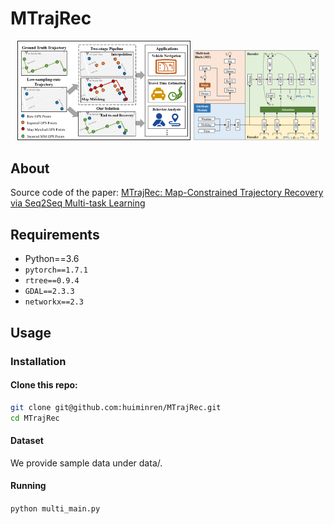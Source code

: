 # MTrajRec
<p align="center">
<img src="img/intro.png" width="55%" height="80%">
<img src="img/model_framework.png" width="40%" height="20%">
</p>

## About
Source code of the paper: [MTrajRec: Map-Constrained Trajectory Recovery via Seq2Seq Multi-task Learning]()
## Requirements
* Python==3.6
* `pytorch==1.7.1`
* `rtree==0.9.4`
* `GDAL==2.3.3`
* `networkx==2.3`

## Usage
### Installation
#### Clone this repo:
```bash
git clone git@github.com:huiminren/MTrajRec.git
cd MTrajRec
```

#### Dataset
We provide sample data under data/.
#### Running
  `python multi_main.py`
